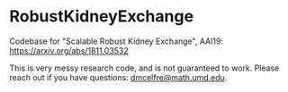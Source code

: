 # RobustKidneyExchange
Codebase for "Scalable Robust Kidney Exchange", AAI19: https://arxiv.org/abs/1811.03532

This is very messy research code, and is not guaranteed to work. Please reach out if you have questions: dmcelfre@math.umd.edu. 

